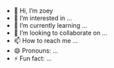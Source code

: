 - 👋 Hi, I’m zoey
- 👀 I’m interested in ...
- 🌱 I’m currently learning ...
- 💞️ I’m looking to collaborate on ...
- 📫 How to reach me ...
- 😄 Pronouns: ...
- ⚡ Fun fact: ...

<!---
ajay12sahni/ajay12sahni is a ✨ special ✨ repository because its `README.md` (this file) appears on your GitHub profile.
You can click the Preview link to take a look at your changes.
--->

